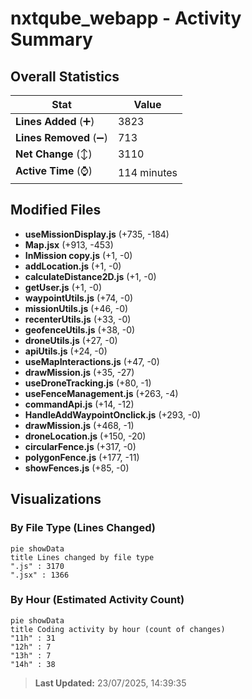 # nxtqube_webapp - Activity Summary 

## Overall Statistics

| Stat                   | Value                                                             |
| ---------------------- | ----------------------------------------------------------------- |
| **Lines Added** (➕)   | 3823                                          |
| **Lines Removed** (➖) | 713                                        |
| **Net Change** (↕)    | 3110                |
| **Active Time** (⌚)   | 114 minutes |


## Modified Files
- **useMissionDisplay.js** (+735, -184)
- **Map.jsx** (+913, -453)
- **InMission copy.js** (+1, -0)
- **addLocation.js** (+1, -0)
- **calculateDistance2D.js** (+1, -0)
- **getUser.js** (+1, -0)
- **waypointUtils.js** (+74, -0)
- **missionUtils.js** (+46, -0)
- **recenterUtils.js** (+33, -0)
- **geofenceUtils.js** (+38, -0)
- **droneUtils.js** (+27, -0)
- **apiUtils.js** (+24, -0)
- **useMapInteractions.js** (+47, -0)
- **drawMission.js** (+35, -27)
- **useDroneTracking.js** (+80, -1)
- **useFenceManagement.js** (+263, -4)
- **commandApi.js** (+14, -12)
- **HandleAddWaypointOnclick.js** (+293, -0)
- **drawMission.js** (+468, -1)
- **droneLocation.js** (+150, -20)
- **circularFence.js** (+317, -0)
- **polygonFence.js** (+177, -11)
- **showFences.js** (+85, -0)

## Visualizations

### By File Type (Lines Changed)

```mermaid
pie showData
title Lines changed by file type
".js" : 3170
".jsx" : 1366
```

### By Hour (Estimated Activity Count)

```mermaid
pie showData
title Coding activity by hour (count of changes)
"11h" : 31
"12h" : 7
"13h" : 7
"14h" : 38
```


> **Last Updated:** 23/07/2025, 14:39:35